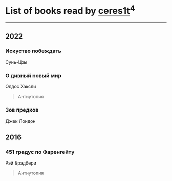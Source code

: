 # List of books read by [ceres1t](https://plus.google.com/u/0/100546060776709792770/)<sup>4</sup>
---

## 2022

### Искуство побеждать
Сунь-Цзы


### О дивный новый мир
Олдос Хаксли
> Антиутопия


### Зов предков
Джек Лондон



## 2016

### 451 градус по Фаренгейту
Рэй Брэдбери
> Антиутопия



